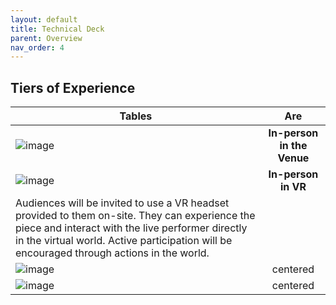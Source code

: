 ```yaml
---
layout: default
title: Technical Deck
parent: Overview
nav_order: 4
---
```


## Tiers of Experience



| Tables   |      Are      | 
|----------|:-------------:|
| ![image](https://github.com/futurestages/npcmusical/blob/main/img/icon-spectators.png) |    **In-person in the Venue** | Spectators will sit in the auditorium. The virtual world is projected in the background.   |
| ![image](https://github.com/futurestages/npcmusical/blob/main/img/icon-participants.png) |    **In-person in VR**
Audiences will be invited to use a VR headset provided to them on-site. They can experience the piece and interact with the live performer directly in the virtual world. Active participation will be encouraged through actions in the world.   |
| ![image](https://github.com/futurestages/npcmusical/blob/main/img/icon-remote.png) |    centered   |
| ![image](https://github.com/futurestages/npcmusical/blob/main/img/icon-livestream.png) |    centered   |
